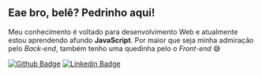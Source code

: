 ## Eae bro, belê?  Pedrinho aqui! 

 Meu conhecimento é voltado para desenvolvimento Web e atualmente estou aprendendo afundo **JavaScript**. Por maior que seja minha admiração pelo *Back-end*, também tenho uma quedinha pelo o *Front-end* 😅

[![Github Badge](https://img.shields.io/badge/-Github-000?style=flat-square&logo=Github&logoColor=white&link=https://github.com/pedroHenriqueMaia/portifolio)](https://github.com/pedroHenriqueMaia/portifolio)
[![Linkedin Badge](https://img.shields.io/badge/-LinkedIn-blue?style=flat-square&logo=Linkedin&logoColor=white&link=https://https://www.linkedin.com/in/pedro-maia-99629a1b5/)](https://www.linkedin.com/in/pedro-maia-99629a1b5/)
